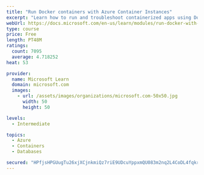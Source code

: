 ```yaml
---
title: "Run Docker containers with Azure Container Instances"
excerpt: "Learn how to run and troubleshoot containerized apps using Docker containers with Azure Container Instances."
webUrl: https://docs.microsoft.com/en-us/learn/modules/run-docker-with-azure-container-instances/
type: course
price: Free
length: PT48M
ratings:
  count: 7095
  average: 4.718252
heat: 53

provider:
  name: Microsoft Learn
  domain: microsoft.com
  images:
    - url: /assets/images/organizations/microsoft.com-50x50.jpg
      width: 50
      height: 50

levels:
  - Intermediate

topics:
  - Azure
  - Containers
  - Databases

secured: "HPfjsHPGUugTu26xjXCjnkmiQz7riE9UDcuYppxmQU083m2nq2L4CoDL4fqkri6BNo6bMkSZlOzE2M0+ZbTlD3uV95d+xqVP3HtgZjZyRmkMmqVw6PGKDEYei9sPSjUyqn81UAnPnrfJkR8EHfOi+pRnNLBPOsQ4+Nq2O9Ae1aa0GhgGkPUxi5GpJf+JtrQ7lhUCi7V3GRINz6rZQhPbcwk43EO1U8ocp9sxj6aASNtTj7ZM5N7wJtbovn2Z+8weUcJYfa28Q4GZyshvbeQpwLnIfs+LtBxblZ3QbrfPQUB3yHS4HDeG73ykMGnesKu1Ura4Thr2pU6KqOpdMk2CWcaP24oW5VZmvAyS+o4uhs3U5R6NwtyhPzC4eF/3Z3mRzhH1Ts5oKdZ+JYuZQRH4YrPr8IRrx5jG8aCrxMyf9Zc=;Ur39ojJaREDPa86YykLHNw=="
---
```


